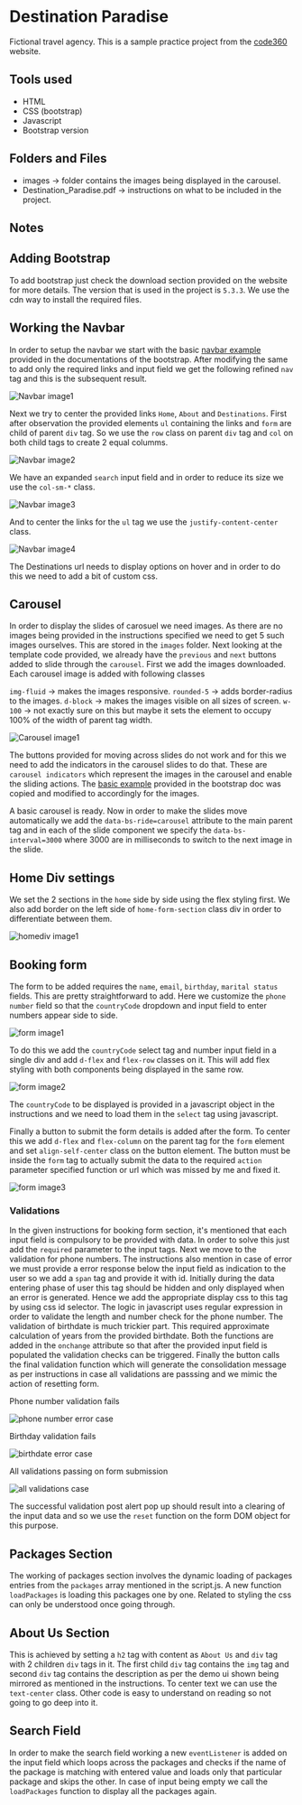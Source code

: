 # Destination Paradise

Fictional travel agency. This is a sample practice project from the [code360](https://www.naukri.com/code360/web-development?offering_type=WEB_PROJECTS) website.

## Tools used

- HTML
- CSS (bootstrap)
- Javascript
- Bootstrap version 

## Folders and Files

- images -> folder contains the images being displayed in the carousel.
- Destination_Paradise.pdf -> instructions on what to be included in the project.

## Notes

## Adding Bootstrap

To add bootstrap just check the download section provided on the website for more details. The version that is used in the project is `5.3.3`. We use the cdn way to install the required files.

## Working the Navbar

In order to setup the navbar we start with the basic [navbar example](https://getbootstrap.com/docs/5.3/components/navbar/#supported-content) provided in the documentations of the bootstrap. After modifying the same to add only the required links and input field we get the following refined `nav` tag and this is the subsequent result.

![Navbar image1](./screenshots/image1.png)

Next we try to center the provided links `Home`, `About` and `Destinations`. First after observation the provided elements `ul` containing the links and `form` are child of parent `div` tag. So we use the `row` class on parent `div` tag and `col` on both child tags to create 2 equal columms. 

![Navbar image2](./screenshots/image2.png)

We have an expanded `search` input field and in order to reduce its size we use the `col-sm-*` class.

![Navbar image3](./screenshots/image3.png)

And to center the links for the `ul` tag we use the `justify-content-center` class.

![Navbar image4](./screenshots/image4.png)

The Destinations url needs to display options on hover and in order to do this we need to add a bit of custom css.

## Carousel

In order to display the slides of carosuel we need images. As there are no images being provided in the instructions specified we need to get 5 such images ourselves. This are stored in the `images` folder.  Next looking at the template code provided, we already have the `previous` and `next` buttons added to slide through the `carousel`. First we add the images downloaded. Each carousel image is added with following classes

`img-fluid` -> makes the images responsive.
`rounded-5` -> adds border-radius to the images.
`d-block` -> makes the images visible on all sizes of screen.
`w-100` -> not exactly sure on this but maybe it sets the element to occupy 100% of the width of parent tag width.

![Carousel image1](./screenshots/image5.png)

The buttons provided for moving across slides do not work and for this we need to add the indicators in the carousel slides to do that. These are `carousel indicators` which represent the images in the carousel and enable the sliding actions. The [basic example](https://getbootstrap.com/docs/5.3/components/carousel/#basic-examples) provided in the bootstrap doc was copied and modified to accordingly for the images.

A basic carousel is ready. Now in order to make the slides move automatically we add the `data-bs-ride=carousel` attribute to the main parent tag and in each of the slide component we specify the `data-bs-interval=3000` where 3000 are in milliseconds to switch to the next image in the slide.

## Home Div settings

We set the 2 sections in the `home` side by side using the flex styling first. We also add border on the left side of `home-form-section` class div in order to differentiate between them.

![homediv image1](./screenshots/image6.png)

## Booking form

The form to be added requires the `name`, `email`, `birthday`, `marital status` fields. This are pretty straightforward to add. Here we customize the `phone number` field so that the `countryCode` dropdown and input field to enter numbers appear side to side.

![form image1](./screenshots/image7.png)

To do this we add the `countryCode` select tag and number input field in a single div and add `d-flex` and `flex-row` classes on it. This will add flex styling with both components being displayed in the same row.

![form image2](./screenshots/image8.png)

The `countryCode` to be displayed is provided in a javascript object in the instructions and we need to load them in the `select` tag using javascript.

Finally a button to submit the form details is added after the form. To center this we add `d-flex` and `flex-column` on the parent tag for the `form` element and set `align-self-center` class on the button element. The button must be inside the `form` tag to actually submit the data to the required `action` parameter specified function or url which was missed by me and fixed it.

![form image3](./screenshots/image9.png)

### Validations

In the given instructions for booking form section, it's mentioned that each input field is compulsory to be provided with data. In order to solve this just add the `required` parameter to the input tags. Next we move to the validation for phone numbers. The instructions also mention in case of error we must provide a error response below the input field as indication to the user so we add a `span` tag and provide it with id. Initially during the data entering phase of user this tag should be hidden and only displayed when an error is generated. Hence we add the appropriate display css to this tag by using css id selector. The logic in javascript uses regular expression in order to validate the length and number check for the phone number. The validation of birthdate is much trickier part. This required approximate calculation of years from the provided birthdate. Both the functions are added in the `onchange` attribute so that after the provided input field is populated the validation checks can be triggered. Finally the button calls the final validation function which will generate the consolidation message as per instructions in case all validations are passsing and we mimic the action of resetting form.

Phone number validation fails

![phone number error case](./screenshots/image10.png)

Birthday validation fails

![birthdate error case](./screenshots/image11.png)

All validations passing on form submission

![all validations case](./screenshots/image12.png)

The successful validation post alert pop up should result into a clearing of the input data and so we use the `reset` function on the form DOM object for this purpose.

## Packages Section

The working of packages section involves the dynamic loading of packages entries from the `packages` array mentioned in the script.js. A new function `loadPackages` is loading this packages one by one. Related to styling the css can only be understood once going through.

## About Us Section

This is achieved by setting a `h2` tag with content as `About Us` and `div` tag with 2 children `div` tags in it. The first child `div` tag contains the  `img` tag and second `div` tag contains the description as per the demo ui shown being mirrored as mentioned in the instructions. To center text we can use the `text-center` class. Other code is easy to understand on reading so not going to go deep into it. 

## Search Field 

In order to make the search field working a new `eventListener` is added on the input field which loops across the packages and checks if the name of the package is matching with entered value and loads only that particular package and skips the other. In case of input being empty we call the `loadPackages` function to display all the packages again.